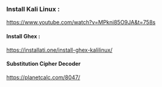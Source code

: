 ### Install Kali Linux :

https://www.youtube.com/watch?v=MPkni85O9JA&t=758s

#### Install Ghex :

https://installati.one/install-ghex-kalilinux/

#### Substitution Cipher Decoder

https://planetcalc.com/8047/
